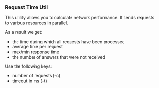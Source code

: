 ### Request Time Util

This utility allows you to calculate network performance.
It sends requests to various resources in parallel.

As a result we get:
- the time during which all requests have been processed
- average time per request
- max/min response time
- the number of answers that were not received

Use the following keys:
- number of requests (-c)
- timeout in ms (-t)
